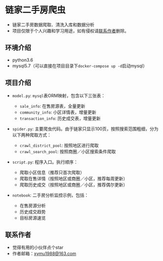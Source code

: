 # 链家二手房爬虫

* 链家二手房数据爬取、清洗入库和数据分析
* 项目仅限于个人兴趣和学习用途，如有侵权请[联系作者](xymu1988@163.com)删除。

## 环境介绍
- python3.6
- mysql5.7（可以直接在项目目录下`docker-compose up -d`启动mysql）

## 项目介绍

* `model.py`: `mysql`表ORM映射，包含以下三张表：
    * `sale_info`: 在售房源表，全量更新
    * `community_info`: 小区详情表，增量更新
    * `transaction_info`: 历史成交表，增量更新

* `spider.py`: 主要爬虫代码。由于链家只显示100页，按照搜索范围粗细，分为以下两种爬取方式：
    * `crawl_district_pool`: 按照地区进行爬取
    * `crawl_search_pool`: 按照商圈／小区搜索条件爬取
    
* `script.py`: 程序入口。执行顺序：
    * 爬取小区信息（推荐只首次爬取）
    * 爬取在售详情（按照地区或商圈／小区，推荐每周更新）
    * 爬取历史成交（按照地区或商圈／小区，推荐偶尔更新）
    
* `notebook`: 二手房分析监控示例，包括：
    * 在售房源分析
    * 历史成交趋势
    * 目标房源速览
    
## 联系作者

* 觉得有用的小伙伴点个star
* 作者邮箱：xymu1988@163.com
